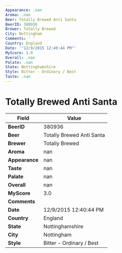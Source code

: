 ```yaml
---
Appearance: .nan
Aroma: .nan
Beer: Totally Brewed Anti Santa
BeerID: 380936
Brewer: Totally Brewed
City: Nottingham
Comments: ' '
Country: England
Date: '"12/9/2015 12:40:44 PM"'
MyScore: 3.0
Overall: .nan
Palate: .nan
State: Nottinghamshire
Style: Bitter - Ordinary / Best
Taste: .nan
---
```


# Totally Brewed Anti Santa

| Field         | Value |
|---------------|-------|
| **BeerID** | 380936 |
| **Beer** | Totally Brewed Anti Santa |
| **Brewer** | Totally Brewed |
| **Aroma** | nan |
| **Appearance** | nan |
| **Taste** | nan |
| **Palate** | nan |
| **Overall** | nan |
| **MyScore** | 3.0 |
| **Comments** |   |
| **Date** | 12/9/2015 12:40:44 PM |
| **Country** | England |
| **State** | Nottinghamshire |
| **City** | Nottingham |
| **Style** | Bitter - Ordinary / Best |
